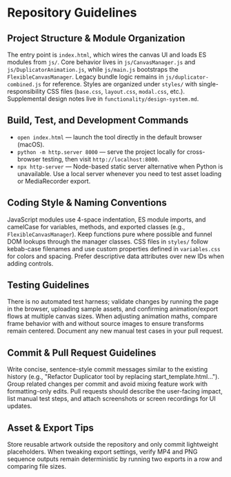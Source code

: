 # Repository Guidelines

## Project Structure & Module Organization
The entry point is `index.html`, which wires the canvas UI and loads ES modules from `js/`. Core behavior lives in `js/CanvasManager.js` and `js/DuplicatorAnimation.js`, while `js/main.js` bootstraps the `FlexibleCanvasManager`. Legacy bundle logic remains in `js/duplicator-combined.js` for reference. Styles are organized under `styles/` with single-responsibility CSS files (`base.css`, `layout.css`, `modal.css`, etc.). Supplemental design notes live in `functionality/design-system.md`.

## Build, Test, and Development Commands
- `open index.html` — launch the tool directly in the default browser (macOS).
- `python -m http.server 8000` — serve the project locally for cross-browser testing, then visit `http://localhost:8000`.
- `npx http-server` — Node-based static server alternative when Python is unavailable.
Use a local server whenever you need to test asset loading or MediaRecorder export.

## Coding Style & Naming Conventions
JavaScript modules use 4-space indentation, ES module imports, and camelCase for variables, methods, and exported classes (e.g., `FlexibleCanvasManager`). Keep functions pure where possible and funnel DOM lookups through the manager classes. CSS files in `styles/` follow kebab-case filenames and use custom properties defined in `variables.css` for colors and spacing. Prefer descriptive data attributes over new IDs when adding controls.

## Testing Guidelines
There is no automated test harness; validate changes by running the page in the browser, uploading sample assets, and confirming animation/export flows at multiple canvas sizes. When adjusting animation maths, compare frame behavior with and without source images to ensure transforms remain centered. Document any new manual test cases in your pull request.

## Commit & Pull Request Guidelines
Write concise, sentence-style commit messages similar to the existing history (e.g., "Refactor Duplicator tool by replacing start_template.html..."). Group related changes per commit and avoid mixing feature work with formatting-only edits. Pull requests should describe the user-facing impact, list manual test steps, and attach screenshots or screen recordings for UI updates.

## Asset & Export Tips
Store reusable artwork outside the repository and only commit lightweight placeholders. When tweaking export settings, verify MP4 and PNG sequence outputs remain deterministic by running two exports in a row and comparing file sizes.

